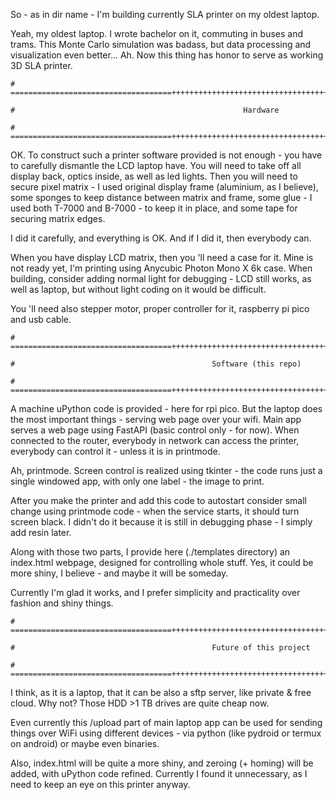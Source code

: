 So - as in dir name - I'm building currently SLA printer on my oldest laptop.

Yeah, my oldest laptop. I wrote bachelor on it, commuting in buses and trams. This Monte Carlo simulation was badass, but data processing and visualization even better... Ah. Now this thing has honor to serve as working 3D SLA printer.
  
    # ====================================++++++++++++++++++++++++++++++++++++++===================================
  
    #                                                   Hardware
  
    # ====================================++++++++++++++++++++++++++++++++++++++===================================
OK. To construct such a printer software provided is not enough - you have to carefully dismantle the LCD laptop have.
You will need to take off all display back, optics inside, as well as led lights. Then you will need to secure pixel matrix - I used original display frame (aluminium, as I believe), some sponges to keep distance between matrix and frame, some glue - I used both T-7000 and B-7000 - to keep it in place, and some tape for securing matrix edges.

I did it carefully, and everything is OK. And if I did it, then everybody can.

When you have display LCD matrix, then you 'll need a case for it. Mine is not ready yet, I'm printing using Anycubic Photon Mono X 6k case. When building, consider adding normal light for debugging - LCD still works, as well as laptop, but without light coding on it would be difficult.

You 'll need also stepper motor, proper controller for it, raspberry pi pico and usb cable.

    # ====================================++++++++++++++++++++++++++++++++++++++===================================
  
    #                                            Software (this repo)
  
    # ====================================++++++++++++++++++++++++++++++++++++++===================================

A machine uPython code is provided - here for rpi pico. But the laptop does the most important things - serving web page over your wifi.
Main app serves a web page using FastAPI (basic control only - for now). When connected to the router, everybody in network can access the printer, everybody can control it - unless it is in printmode.

Ah, printmode. Screen control is realized using tkinter - the code runs just a single windowed app, with only one label - the image to print. 

After you make the printer and add this code to autostart consider small change using printmode code - when the service starts, it should turn screen black. I didn't do it because it is still in debugging phase - I simply add resin later.

Along with those two parts, I provide here (./templates directory) an index.html webpage, designed for controlling whole stuff. Yes, it could be more shiny, I believe - and maybe it will be someday.

Currently I'm glad it works, and I prefer simplicity and practicality over fashion and shiny things.

    # ====================================++++++++++++++++++++++++++++++++++++++===================================
  
    #                                            Future of this project
  
    # ====================================++++++++++++++++++++++++++++++++++++++===================================

I think, as it is a laptop, that it can be also a sftp server, like private & free cloud. Why not? Those HDD >1 TB drives are quite cheap now.

Even currently this /upload part of main laptop app can be used for sending things over WiFi using different devices - via python (like pydroid or termux on android) or maybe even binaries.

Also, index.html will be quite a more shiny, and zeroing (+ homing) will be added, with uPython code refined. Currently I found it unnecessary, as I need to keep an eye on this printer anyway.
